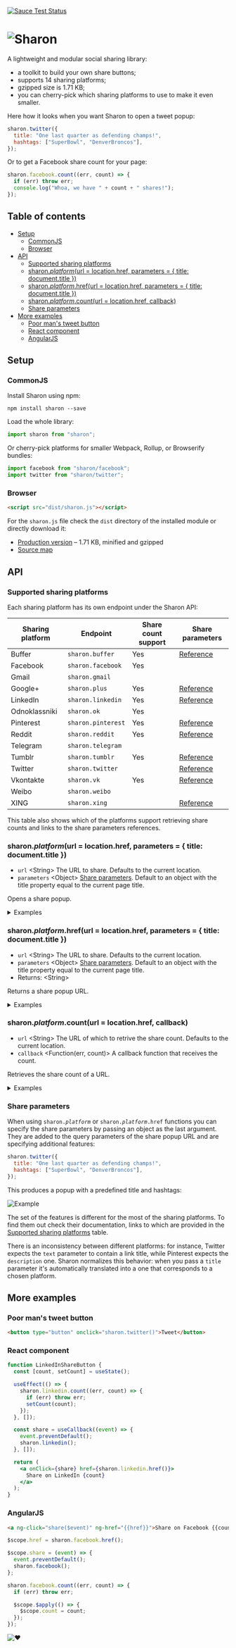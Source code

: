 [![Sauce Test Status][saucelabs-badge]][saucelabs]

# ![Sharon][media-sharon]

A lightweight and modular social sharing library:

- a toolkit to build your own share buttons;
- supports 14 sharing platforms;
- gzipped size is 1.71 KB;
- you can cherry-pick which sharing platforms to use to make it even smaller.

Here how it looks when you want Sharon to open a tweet popup:

```js
sharon.twitter({
  title: "One last quarter as defending champs!",
  hashtags: ["SuperBowl", "DenverBroncos"],
});
```

Or to get a Facebook share count for your page:

```js
sharon.facebook.count((err, count) => {
  if (err) throw err;
  console.log("Whoa, we have " + count + " shares!");
});
```

## Table of contents

- [Setup](#setup)
  - [CommonJS](#commonjs)
  - [Browser](#browser)
- [API](#api)
  - [Supported sharing platforms](#supported-sharing-platforms)
  - [sharon._platform_(url = location.href, parameters = { title: document.title })](#sharonplatformurl--locationhref-parameters---title-documenttitle-)
  - [sharon._platform_.href(url = location.href, parameters = { title: document.title })](#sharonplatformhrefurl--locationhref-parameters---title-documenttitle-)
  - [sharon._platform_.count(url = location.href, callback)](#sharonplatformcounturl--locationhref-callback)
  - [Share parameters](#share-parameters)
- [More examples](#more-examples)
  - [Poor man&apos;s tweet button](#poor-mans-tweet-button)
  - [React component](#react-component)
  - [AngularJS](#angularjs)

## Setup

### CommonJS

Install Sharon using npm:

```
npm install sharon --save
```

Load the whole library:

```js
import sharon from "sharon";
```

Or cherry-pick platforms for smaller Webpack, Rollup, or Browserify bundles:

```js
import facebook from "sharon/facebook";
import twitter from "sharon/twitter";
```

### Browser

```html
<script src="dist/sharon.js"></script>
```

For the `sharon.js` file check the `dist` directory of the installed module or directly download it:

- [Production version][download] – 1.71 KB, minified and gzipped
- [Source map][download-map]

## API

### Supported sharing platforms

Each sharing platform has its own endpoint under the Sharon API:

| Sharing platform | Endpoint           | Share count support | Share parameters              |
| ---------------- | ------------------ | ------------------- | ----------------------------- |
| Buffer           | `sharon.buffer`    | Yes                 | [Reference][params-buffer]    |
| Facebook         | `sharon.facebook`  | Yes                 |                               |
| Gmail            | `sharon.gmail`     |                     |                               |
| Google+          | `sharon.plus`      | Yes                 | [Reference][params-plus]      |
| LinkedIn         | `sharon.linkedin`  | Yes                 | [Reference][params-linkedin]  |
| Odnoklassniki    | `sharon.ok`        | Yes                 |                               |
| Pinterest        | `sharon.pinterest` | Yes                 | [Reference][params-pinterest] |
| Reddit           | `sharon.reddit`    | Yes                 | [Reference][params-reddit]    |
| Telegram         | `sharon.telegram`  |                     |                               |
| Tumblr           | `sharon.tumblr`    | Yes                 | [Reference][params-tumblr]    |
| Twitter          | `sharon.twitter`   |                     | [Reference][params-twitter]   |
| Vkontakte        | `sharon.vk`        | Yes                 | [Reference][params-vk]        |
| Weibo            | `sharon.weibo`     |                     |                               |
| XING             | `sharon.xing`      |                     | [Reference][params-xing]      |

This table also shows which of the platforms support retrieving share counts and links to the share parameters references.

### sharon._platform_(url = location.href, parameters = { title: document.title })

- `url` &lt;String&gt; The URL to share. Defaults to the current location.
- `parameters` &lt;Object&gt; [Share parameters](#share-parameters). Default to an object with the title property equal to the current page title.

Opens a share popup.

<details>
<summary>Examples</summary>
Share the current page:

```js
sharon.twitter();
```

With a custom title:

```js
sharon.twitter({ title: "Check it out" });
```

Share example.com:

```js
sharon.twitter("http://example.com");
```

Share example.com with a custom title:

```js
sharon.twitter("http://example.com", { title: "Check it out" });
```

</details>

### sharon._platform_.href(url = location.href, parameters = { title: document.title })

- `url` &lt;String&gt; The URL to share. Defaults to the current location.
- `parameters` &lt;Object&gt; [Share parameters](#share-parameters). Default to an object with the title property equal to the current page title.
- Returns: &lt;String&gt;

Returns a share popup URL.

<details>
<summary>Examples</summary>
Get the share popup URL for the current page:

```js
const link = sharon.twitter.href();
```

With a custom title:

```js
const link = sharon.twitter.href({ title: "Check it out" });
```

For example.com:

```js
const link = sharon.twitter.href("http://example.com");
```

For example.com with a custom title:

```js
const link = sharon.twitter.href("http://example.com", {
  title: "Check it out",
});
```

</details>

### sharon._platform_.count(url = location.href, callback)

- `url` &lt;String&gt; The URL of which to retrive the share count. Defaults to the current location.
- `callback` &lt;Function(err, count)&gt; A callback function that receives the count.

Retrieves the share count of a URL.

<details>
<summary>Examples</summary>
Share count for the current page:

```js
sharon.facebook.count((err, count) => {
  if (err) throw err;
  console.log(count);
});
```

For example.com:

```js
sharon.facebook.count("http://example.com", (err, count) => {
  if (err) throw err;
  console.log(count);
});
```

</details>

### Share parameters

When using <code>sharon._platform_</code> or <code>sharon._platform_.href</code> functions you can specify the share parameters by passing an object as the last argument. They are added to the query parameters of the share popup URL and are specifying additional features:

```js
sharon.twitter({
  title: "One last quarter as defending champs!",
  hashtags: ["SuperBowl", "DenverBroncos"],
});
```

This produces a popup with a predefined title and hashtags:

![Example][media-example]

The set of the features is different for the most of the sharing platforms. To find them out check their documentation, links to which are provided in the [Supported sharing platforms](#supported-sharing-platforms) table.

There is an inconsistency between different platforms: for instance, Twitter expects the `text` parameter to contain a link title, while Pinterest expects the `description` one. Sharon normalizes this behavior: when you pass a `title` parameter it&apos;s automatically translated into a one that corresponds to a chosen platform.

## More examples

### Poor man&apos;s tweet button

```html
<button type="button" onclick="sharon.twitter()">Tweet</button>
```

### React component

```jsx
function LinkedInShareButton {
  const [count, setCount] = useState();

  useEffect(() => {
    sharon.linkedin.count((err, count) => {
      if (err) throw err;
      setCount(count);
    });
  }, []);

  const share = useCallback((event) => {
    event.preventDefault();
    sharon.linkedin();
  }, []);

  return (
    <a onClick={share} href={sharon.linkedin.href()}>
      Share on LinkedIn {count}
    </a>
  );
}
```

### AngularJS

```html
<a ng-click="share($event)" ng-href="{{href}}">Share on Facebook {{count}}</a>
```

```js
$scope.href = sharon.facebook.href();

$scope.share = (event) => {
  event.preventDefault();
  sharon.facebook();
};

sharon.facebook.count((err, count) => {
  if (err) throw err;

  $scope.$apply(() => {
    $scope.count = count;
  });
});
```

![:heart:][media-heart]

[download]: https://github.com/borodean/sharon/releases/download/1.6.0/sharon-1.6.0.min.js
[download-map]: https://github.com/borodean/sharon/releases/download/1.6.0/sharon-1.6.0.min.js.map
[media-example]: media/example.png
[media-heart]: https://cdn.rawgit.com/borodean/sharon/1.6.0/media/heart.svg
[media-sharon]: https://cdn.rawgit.com/borodean/sharon/1.6.0/media/sharon.svg
[params-buffer]: https://buffer.com/extras/button
[params-linkedin]: https://developer.linkedin.com/docs/share-on-linkedin
[params-pinterest]: https://developers.pinterest.com/docs/widgets/save
[params-plus]: https://developers.google.com/+/web/share/#sharelink-endpoint
[params-reddit]: https://www.reddit.com/dev/api/#POST_api_submit
[params-tumblr]: https://www.tumblr.com/docs/en/share_button
[params-twitter]: https://dev.twitter.com/web/tweet-button/web-intent
[params-vk]: https://vk.com/dev/share_details
[params-xing]: https://dev.xing.com/plugins/share_button/docs
[saucelabs]: https://saucelabs.com/u/borodean-sharon
[saucelabs-badge]: https://saucelabs.com/browser-matrix/borodean-sharon.svg
